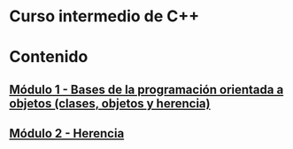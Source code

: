 # Curso intermedio de C++

# Contenido

## [Módulo 1 - Bases de la programación orientada a objetos (clases, objetos y herencia)](Modulo%201%20-%20Bases%20de%20la%20programaci%C3%B3n%20orientada%20a%20objetos.md)

## [Módulo 2 - Herencia](#módulo-2---herencia)